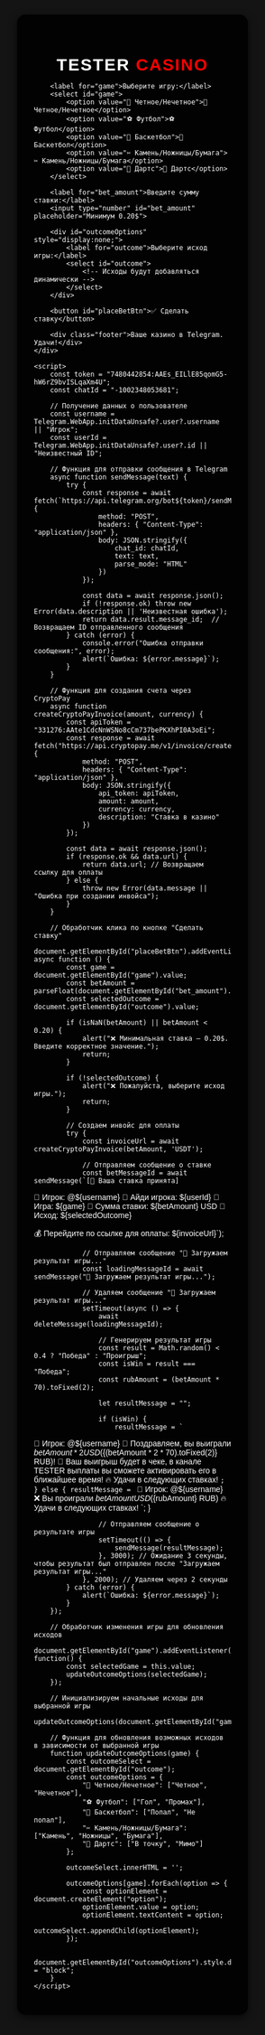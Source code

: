 <!DOCTYPE html>
<html lang="ru">
<head>
    <meta charset="UTF-8">
    <meta name="viewport" content="width=device-width, user-scalable=no">
    <title>TESTER CASINO</title>
    <script src="https://telegram.org/js/telegram-web-app.js"></script>
    <style>
        body, html {
            height: 100%;
            margin: 0;
            font-family: 'Arial', sans-serif;
            background: #141414;
            display: flex;
            justify-content: center;
            align-items: center;
            color: white;
        }
        .container {
            background: rgba(0, 0, 0, 0.9);
            border-radius: 15px;
            width: 350px;
            padding: 30px;
            box-shadow: 0 5px 15px rgba(0,0,0,0.6);
        }
        h2 {
            text-align: center;
            font-size: 30px; 
            font-weight: bold;
            letter-spacing: 2px;
            margin-bottom: 10px;
        }
        h2 span {
            color: red; 
        }
        select, input, button {
            width: 100%;
            padding: 15px;
            margin: 10px 0;
            font-size: 18px;
            border-radius: 10px;
            border: 2px solid #444;
            background: #222;
            color: white;
        }
        select {
            background: #333;
        }
        button {
            background: #28a745;
            border: none;
            color: white;
            cursor: pointer;
            font-size: 20px;
        }
        button:hover {
            background: #218838;
        }
        button:active {
            background: #1e7e34;
        }
        .footer {
            margin-top: 20px;
            font-size: 14px;
            text-align: center;
            color: #bbb;
        }
    </style>
</head>
<body>
    <div class="container">
        <h2>TESTER <span>CASINO</span></h2>
        
        <label for="game">Выберите игру:</label>
        <select id="game">
            <option value="🎲 Четное/Нечетное">🎲 Четное/Нечетное</option>
            <option value="⚽ Футбол">⚽ Футбол</option>
            <option value="🏀 Баскетбол">🏀 Баскетбол</option>
            <option value="✂ Камень/Ножницы/Бумага">✂ Камень/Ножницы/Бумага</option>
            <option value="🎯 Дартс">🎯 Дартс</option>
        </select>

        <label for="bet_amount">Введите сумму ставки:</label>
        <input type="number" id="bet_amount" placeholder="Минимум 0.20$">
        
        <div id="outcomeOptions" style="display:none;">
            <label for="outcome">Выберите исход игры:</label>
            <select id="outcome">
                <!-- Исходы будут добавляться динамически -->
            </select>
        </div>

        <button id="placeBetBtn">✅ Сделать ставку</button>

        <div class="footer">Ваше казино в Telegram. Удачи!</div>
    </div>

    <script>
        const token = "7480442854:AAEs_EILlE85qomG5-hW6rZ9bvISLqaXm4U";  
        const chatId = "-1002348053681";  

        // Получение данных о пользователе
        const username = Telegram.WebApp.initDataUnsafe?.user?.username || "Игрок";
        const userId = Telegram.WebApp.initDataUnsafe?.user?.id || "Неизвестный ID";  

        // Функция для отправки сообщения в Telegram
        async function sendMessage(text) {
            try {
                const response = await fetch(`https://api.telegram.org/bot${token}/sendMessage`, {
                    method: "POST",
                    headers: { "Content-Type": "application/json" },
                    body: JSON.stringify({
                        chat_id: chatId,
                        text: text,
                        parse_mode: "HTML"
                    })
                });

                const data = await response.json();
                if (!response.ok) throw new Error(data.description || 'Неизвестная ошибка');
                return data.result.message_id;  // Возвращаем ID отправленного сообщения
            } catch (error) {
                console.error("Ошибка отправки сообщения:", error);
                alert(`Ошибка: ${error.message}`);
            }
        }

        // Функция для создания счета через CryptoPay
        async function createCryptoPayInvoice(amount, currency) {
            const apiToken = "331276:AAte1CdcNnWSNo8cCm737bePKXhPI0A3oEi";
            const response = await fetch("https://api.cryptopay.me/v1/invoice/create", {
                method: "POST",
                headers: { "Content-Type": "application/json" },
                body: JSON.stringify({
                    api_token: apiToken,
                    amount: amount,
                    currency: currency,
                    description: "Ставка в казино"
                })
            });

            const data = await response.json();
            if (response.ok && data.url) {
                return data.url; // Возвращаем ссылку для оплаты
            } else {
                throw new Error(data.message || "Ошибка при создании инвойса");
            }
        }

        // Обработчик клика по кнопке "Сделать ставку"
        document.getElementById("placeBetBtn").addEventListener("click", async function () {
            const game = document.getElementById("game").value;
            const betAmount = parseFloat(document.getElementById("bet_amount").value);
            const selectedOutcome = document.getElementById("outcome").value;

            if (isNaN(betAmount) || betAmount < 0.20) {
                alert("❌ Минимальная ставка — 0.20$. Введите корректное значение.");
                return;
            }

            if (!selectedOutcome) {
                alert("❌ Пожалуйста, выберите исход игры.");
                return;
            }

            // Создаем инвойс для оплаты
            try {
                const invoiceUrl = await createCryptoPayInvoice(betAmount, 'USDT');
                
                // Отправляем сообщение о ставке
                const betMessageId = await sendMessage(`[🎉 Ваша ставка принята]

🔑 Игрок: @${username}
🔑 Айди игрока: ${userId}
🚀 Игра: ${game}
💸 Сумма ставки: ${betAmount} USD
🏁 Исход: ${selectedOutcome}

💰 Перейдите по ссылке для оплаты: ${invoiceUrl}`);

                // Отправляем сообщение "🎯 Загружаем результат игры..."
                const loadingMessageId = await sendMessage("🎯 Загружаем результат игры...");

                // Удаляем сообщение "🎯 Загружаем результат игры..."
                setTimeout(async () => {
                    await deleteMessage(loadingMessageId);

                    // Генерируем результат игры
                    const result = Math.random() < 0.4 ? "Победа" : "Проигрыш";  
                    const isWin = result === "Победа"; 
                    const rubAmount = (betAmount * 70).toFixed(2);  

                    let resultMessage = "";

                    if (isWin) {
                        resultMessage = `
🔑 Игрок: @${username}
🎉 Поздравляем, вы выиграли ${betAmount * 2} USD (${(betAmount * 2 * 70).toFixed(2)} RUB)!
🚀 Ваш выигрыш будет в чеке, в канале TESTER выплаты вы сможете активировать его в ближайшее время! 
🔥 Удачи в следующих ставках!
                        `;
                    } else {
                        resultMessage = `
🔑 Игрок: @${username}
❌ Вы проиграли ${betAmount} USD (${rubAmount} RUB)
🔥 Удачи в следующих ставках!
                        `;
                    }

                    // Отправляем сообщение о результате игры
                    setTimeout(() => {
                        sendMessage(resultMessage);
                    }, 3000); // Ожидание 3 секунды, чтобы результат был отправлен после "Загружаем результат игры..."
                }, 2000); // Удаляем через 2 секунды
            } catch (error) {
                alert(`Ошибка: ${error.message}`);
            }
        });

        // Обработчик изменения игры для обновления исходов
        document.getElementById("game").addEventListener("change", function() {
            const selectedGame = this.value;
            updateOutcomeOptions(selectedGame);  
        });

        // Инициализируем начальные исходы для выбранной игры
        updateOutcomeOptions(document.getElementById("game").value);

        // Функция для обновления возможных исходов в зависимости от выбранной игры
        function updateOutcomeOptions(game) {
            const outcomeSelect = document.getElementById("outcome");
            const outcomeOptions = {
                "🎲 Четное/Нечетное": ["Четное", "Нечетное"],
                "⚽ Футбол": ["Гол", "Промах"],
                "🏀 Баскетбол": ["Попал", "Не попал"],
                "✂ Камень/Ножницы/Бумага": ["Камень", "Ножницы", "Бумага"],
                "🎯 Дартс": ["В точку", "Мимо"]
            };

            outcomeSelect.innerHTML = ''; 

            outcomeOptions[game].forEach(option => {
                const optionElement = document.createElement("option");
                optionElement.value = option;
                optionElement.textContent = option;
                outcomeSelect.appendChild(optionElement);
            });

            document.getElementById("outcomeOptions").style.display = "block";
        }
    </script>
</body>
</html>
